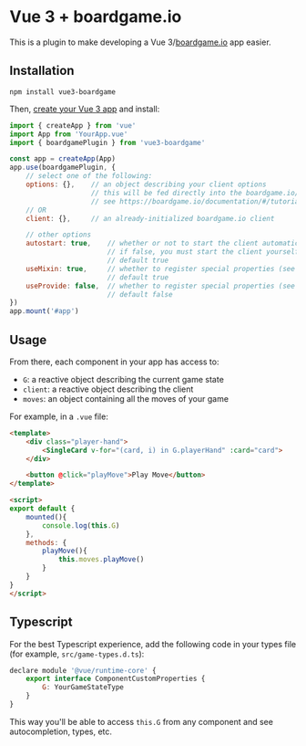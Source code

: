 # Vue 3 + boardgame.io

This is a plugin to make developing a Vue 3/[boardgame.io](https://boardgame.io/) app easier.

## Installation

`npm install vue3-boardgame`

Then, [create your Vue 3 app](https://v3.vuejs.org/guide/instance.html) and install:

```js
import { createApp } from 'vue'
import App from 'YourApp.vue'
import { boardgamePlugin } from 'vue3-boardgame'

const app = createApp(App)
app.use(boardgamePlugin, { 
    // select one of the following:
    options: {},    // an object describing your client options
                    // this will be fed directly into the boardgame.io/Client method
                    // see https://boardgame.io/documentation/#/tutorial?id=defining-a-game
    // OR
    client: {},     // an already-initialized boardgame.io client

    // other options
    autostart: true,    // whether or not to start the client automatically
                        // if false, you must start the client yourself
                        // default true
    useMixin: true,     // whether to register special properties (see below) to a mixin
                        // default true
    useProvide: false,  // whether to register special properties (see below) using `provide`
                        // default false
})
app.mount('#app')

```

## Usage

From there, each component in your app has access to:

* `G`: a reactive object describing the current game state
* `client`: a reactive object describing the client
* `moves`: an object containing all the moves of your game

For example, in a `.vue` file:

```html
<template>
    <div class="player-hand">
        <SingleCard v-for="(card, i) in G.playerHand" :card="card">
    </div>

    <button @click="playMove">Play Move</button>
</template>

<script>
export default {
    mounted(){
        console.log(this.G)
    },
    methods: {
        playMove(){
            this.moves.playMove()
        }
    }
}
</script>

```

## Typescript

For the best Typescript experience, add the following code in your types file (for example, `src/game-types.d.ts`):

```js
declare module '@vue/runtime-core' {
    export interface ComponentCustomProperties {
        G: YourGameStateType
    }
}
```

This way you'll be able to access `this.G` from any component and see autocompletion, types, etc.